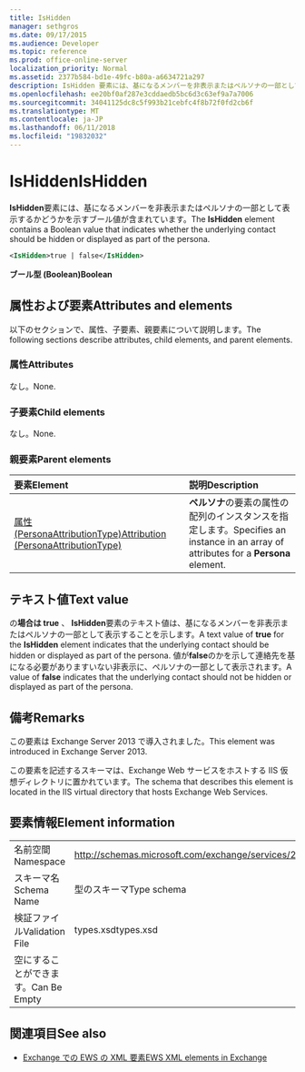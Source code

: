 ```yaml
---
title: IsHidden
manager: sethgros
ms.date: 09/17/2015
ms.audience: Developer
ms.topic: reference
ms.prod: office-online-server
localization_priority: Normal
ms.assetid: 2377b584-bd1e-49fc-b80a-a6634721a297
description: IsHidden 要素には、基になるメンバーを非表示またはペルソナの一部として表示するかどうかを示すブール値が含まれています。
ms.openlocfilehash: ee20bf0af287e3cddaedb5bc6d3c63ef9a7a7006
ms.sourcegitcommit: 34041125dc8c5f993b21cebfc4f8b72f0fd2cb6f
ms.translationtype: MT
ms.contentlocale: ja-JP
ms.lasthandoff: 06/11/2018
ms.locfileid: "19832032"
---
```

# <a name="ishidden"></a><span data-ttu-id="9a320-103">IsHidden</span><span class="sxs-lookup"><span data-stu-id="9a320-103">IsHidden</span></span>

<span data-ttu-id="9a320-104">**IsHidden**要素には、基になるメンバーを非表示またはペルソナの一部として表示するかどうかを示すブール値が含まれています。</span><span class="sxs-lookup"><span data-stu-id="9a320-104">The **IsHidden** element contains a Boolean value that indicates whether the underlying contact should be hidden or displayed as part of the persona.</span></span> 
  
```XML
<IsHidden>true | false</IsHidden>
```

 <span data-ttu-id="9a320-105">**ブール型 (Boolean)**</span><span class="sxs-lookup"><span data-stu-id="9a320-105">**Boolean**</span></span>
## <a name="attributes-and-elements"></a><span data-ttu-id="9a320-106">属性および要素</span><span class="sxs-lookup"><span data-stu-id="9a320-106">Attributes and elements</span></span>

<span data-ttu-id="9a320-107">以下のセクションで、属性、子要素、親要素について説明します。</span><span class="sxs-lookup"><span data-stu-id="9a320-107">The following sections describe attributes, child elements, and parent elements.</span></span>
  
### <a name="attributes"></a><span data-ttu-id="9a320-108">属性</span><span class="sxs-lookup"><span data-stu-id="9a320-108">Attributes</span></span>

<span data-ttu-id="9a320-109">なし。</span><span class="sxs-lookup"><span data-stu-id="9a320-109">None.</span></span>
  
### <a name="child-elements"></a><span data-ttu-id="9a320-110">子要素</span><span class="sxs-lookup"><span data-stu-id="9a320-110">Child elements</span></span>

<span data-ttu-id="9a320-111">なし。</span><span class="sxs-lookup"><span data-stu-id="9a320-111">None.</span></span>
  
### <a name="parent-elements"></a><span data-ttu-id="9a320-112">親要素</span><span class="sxs-lookup"><span data-stu-id="9a320-112">Parent elements</span></span>

|<span data-ttu-id="9a320-113">**要素**</span><span class="sxs-lookup"><span data-stu-id="9a320-113">**Element**</span></span>|<span data-ttu-id="9a320-114">**説明**</span><span class="sxs-lookup"><span data-stu-id="9a320-114">**Description**</span></span>|
|:-----|:-----|
|[<span data-ttu-id="9a320-115">属性 (PersonaAttributionType)</span><span class="sxs-lookup"><span data-stu-id="9a320-115">Attribution (PersonaAttributionType)</span></span>](attribution-personaattributiontype.md) <br/> |<span data-ttu-id="9a320-116">**ペルソナ**の要素の属性の配列のインスタンスを指定します。</span><span class="sxs-lookup"><span data-stu-id="9a320-116">Specifies an instance in an array of attributes for a **Persona** element.</span></span>  <br/> |
   
## <a name="text-value"></a><span data-ttu-id="9a320-117">テキスト値</span><span class="sxs-lookup"><span data-stu-id="9a320-117">Text value</span></span>

<span data-ttu-id="9a320-118">の**場合は true** 、 **IsHidden**要素のテキスト値は、基になるメンバーを非表示またはペルソナの一部として表示することを示します。</span><span class="sxs-lookup"><span data-stu-id="9a320-118">A text value of **true** for the **IsHidden** element indicates that the underlying contact should be hidden or displayed as part of the persona.</span></span> <span data-ttu-id="9a320-119">値が**false**のかを示して連絡先を基になる必要がありますいない非表示に、ペルソナの一部として表示されます。</span><span class="sxs-lookup"><span data-stu-id="9a320-119">A value of **false** indicates that the underlying contact should not be hidden or displayed as part of the persona.</span></span> 
  
## <a name="remarks"></a><span data-ttu-id="9a320-120">備考</span><span class="sxs-lookup"><span data-stu-id="9a320-120">Remarks</span></span>

<span data-ttu-id="9a320-121">この要素は Exchange Server 2013 で導入されました。</span><span class="sxs-lookup"><span data-stu-id="9a320-121">This element was introduced in Exchange Server 2013.</span></span>
  
<span data-ttu-id="9a320-122">この要素を記述するスキーマは、Exchange Web サービスをホストする IIS 仮想ディレクトリに置かれています。</span><span class="sxs-lookup"><span data-stu-id="9a320-122">The schema that describes this element is located in the IIS virtual directory that hosts Exchange Web Services.</span></span>
  
## <a name="element-information"></a><span data-ttu-id="9a320-123">要素情報</span><span class="sxs-lookup"><span data-stu-id="9a320-123">Element information</span></span>

|||
|:-----|:-----|
|<span data-ttu-id="9a320-124">名前空間</span><span class="sxs-lookup"><span data-stu-id="9a320-124">Namespace</span></span>  <br/> |http://schemas.microsoft.com/exchange/services/2006/types  <br/> |
|<span data-ttu-id="9a320-125">スキーマ名</span><span class="sxs-lookup"><span data-stu-id="9a320-125">Schema Name</span></span>  <br/> |<span data-ttu-id="9a320-126">型のスキーマ</span><span class="sxs-lookup"><span data-stu-id="9a320-126">Type schema</span></span>  <br/> |
|<span data-ttu-id="9a320-127">検証ファイル</span><span class="sxs-lookup"><span data-stu-id="9a320-127">Validation File</span></span>  <br/> |<span data-ttu-id="9a320-128">types.xsd</span><span class="sxs-lookup"><span data-stu-id="9a320-128">types.xsd</span></span>  <br/> |
|<span data-ttu-id="9a320-129">空にすることができます。</span><span class="sxs-lookup"><span data-stu-id="9a320-129">Can Be Empty</span></span>  <br/> ||
   
## <a name="see-also"></a><span data-ttu-id="9a320-130">関連項目</span><span class="sxs-lookup"><span data-stu-id="9a320-130">See also</span></span>



- [<span data-ttu-id="9a320-131">Exchange での EWS の XML 要素</span><span class="sxs-lookup"><span data-stu-id="9a320-131">EWS XML elements in Exchange</span></span>](ews-xml-elements-in-exchange.md)

